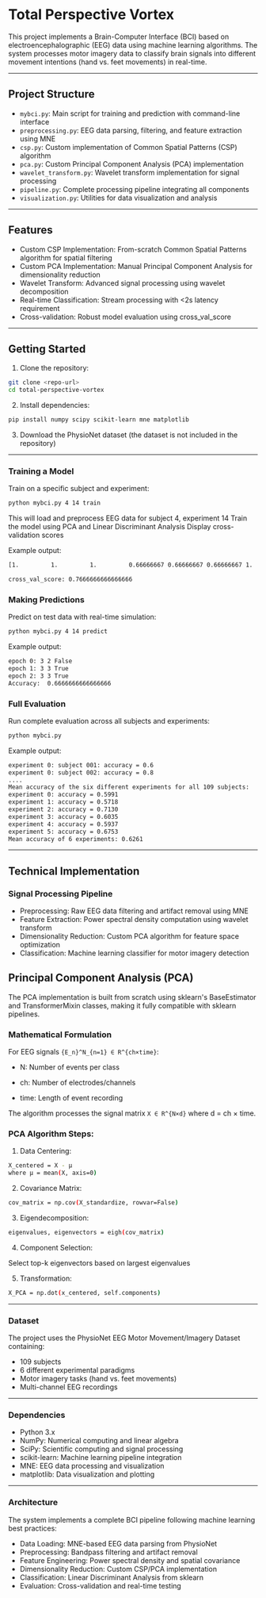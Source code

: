 # Total Perspective Vortex
This project implements a Brain-Computer Interface (BCI) based on electroencephalographic (EEG) data using machine learning algorithms. The system processes motor imagery data to classify brain signals into different movement intentions (hand vs. feet movements) in real-time.

---

## Project Structure

- `mybci.py`: Main script for training and prediction with command-line interface
- `preprocessing.py`: EEG data parsing, filtering, and feature extraction using MNE
- `csp.py`: Custom implementation of Common Spatial Patterns (CSP) algorithm
- `pca.py`: Custom Principal Component Analysis (PCA) implementation
- `wavelet_transform.py`: Wavelet transform implementation for signal processing
- `pipeline.py`: Complete processing pipeline integrating all components
- `visualization.py`: Utilities for data visualization and analysis

---

## Features

- Custom CSP Implementation: From-scratch Common Spatial Patterns algorithm for spatial filtering
- Custom PCA Implementation: Manual Principal Component Analysis for dimensionality reduction
- Wavelet Transform: Advanced signal processing using wavelet decomposition
- Real-time Classification: Stream processing with <2s latency requirement
- Cross-validation: Robust model evaluation using cross_val_score

---

## Getting Started

1. Clone the repository:

```bash
git clone <repo-url>
cd total-perspective-vortex
```

2. Install dependencies:

```bash
pip install numpy scipy scikit-learn mne matplotlib
```

3. Download the PhysioNet dataset (the dataset is not included in the repository)

---

### Training a Model

Train on a specific subject and experiment:
```bash
python mybci.py 4 14 train
```
This will load and preprocess EEG data for subject 4, experiment 14
Train the model using PCA and Linear Discriminant Analysis
Display cross-validation scores

Example output:
```bash
[1.         1.         1.         0.66666667 0.66666667 0.66666667 1.         0.66666667 0.33333333 0.66666667]

cross_val_score: 0.7666666666666666
```

### Making Predictions
Predict on test data with real-time simulation:
```bash
python mybci.py 4 14 predict
```

Example output:
```bash
epoch 0: 3 2 False
epoch 1: 3 3 True
epoch 2: 3 3 True
Accuracy:  0.6666666666666666
```

### Full Evaluation
Run complete evaluation across all subjects and experiments:
```bash
python mybci.py
```
Example output:
```bash
experiment 0: subject 001: accuracy = 0.6
experiment 0: subject 002: accuracy = 0.8
....
Mean accuracy of the six different experiments for all 109 subjects:
experiment 0: accuracy = 0.5991
experiment 1: accuracy = 0.5718
experiment 2: accuracy = 0.7130
experiment 3: accuracy = 0.6035
experiment 4: accuracy = 0.5937
experiment 5: accuracy = 0.6753
Mean accuracy of 6 experiments: 0.6261
```

---

## Technical Implementation
### Signal Processing Pipeline

- Preprocessing: Raw EEG data filtering and artifact removal using MNE
- Feature Extraction: Power spectral density computation using wavelet transform
- Dimensionality Reduction: Custom PCA algorithm for feature space optimization
- Classification: Machine learning classifier for motor imagery detection

## Principal Component Analysis (PCA)
The PCA implementation is built from scratch using sklearn's BaseEstimator and TransformerMixin classes, making it fully compatible with sklearn pipelines.

### Mathematical Formulation
For EEG signals `{E_n}^N_{n=1} ∈ R^{ch×time}`:

- N: Number of events per class

- ch: Number of electrodes/channels

- time: Length of event recording

The algorithm processes the signal matrix `X ∈ R^{N×d}` where d = ch × time.

### PCA Algorithm Steps:

1. Data Centering:
```bash
X_centered = X - μ
where μ = mean(X, axis=0)
```

2. Covariance Matrix:
```bash
cov_matrix = np.cov(X_standardize, rowvar=False)
```

3. Eigendecomposition:
```bash
eigenvalues, eigenvectors = eigh(cov_matrix)
```

4. Component Selection:

Select top-k eigenvectors based on largest eigenvalues

5. Transformation:
```bash
X_PCA = np.dot(x_centered, self.components)
```

---

### Dataset
The project uses the PhysioNet EEG Motor Movement/Imagery Dataset containing:

- 109 subjects
- 6 different experimental paradigms
- Motor imagery tasks (hand vs. feet movements)
- Multi-channel EEG recordings

---

### Dependencies

- Python 3.x
- NumPy: Numerical computing and linear algebra
- SciPy: Scientific computing and signal processing
- scikit-learn: Machine learning pipeline integration
- MNE: EEG data processing and visualization
- matplotlib: Data visualization and plotting

---

### Architecture
The system implements a complete BCI pipeline following machine learning best practices:

- Data Loading: MNE-based EEG data parsing from PhysioNet
- Preprocessing: Bandpass filtering and artifact removal
- Feature Engineering: Power spectral density and spatial covariance
- Dimensionality Reduction: Custom CSP/PCA implementation
- Classification: Linear Discriminant Analysis from sklearn
- Evaluation: Cross-validation and real-time testing
